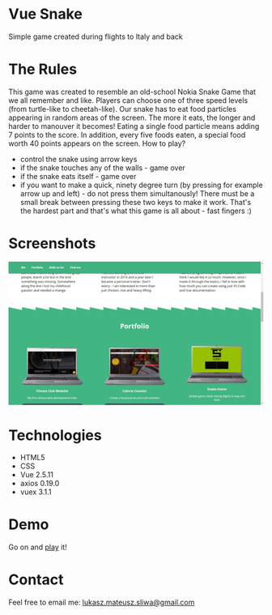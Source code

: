 # Vue Snake
Simple game created during flights to Italy and back

# The Rules 
This game was created to resemble an old-school Nokia Snake Game that we all remember and like. Players can choose one of three speed levels (from turtle-like to cheetah-like). Our snake has to eat food particles appearing in random areas of the screen. The more it eats, the longer and harder to manouver it becomes! Eating a single food particle means adding 7 points to the score. In addition, every five foods eaten, a special food worth 40 points appears on the screen. How to play? 

  * control the snake using arrow keys
  * if the snake touches any of the walls - game over
  * if the snake eats itself - game over
  * if you want to make a quick, ninety degree turn (by pressing for example arrow up and left) - do not press them simultanously! There must be a small break between pressing these two keys to make it work. That's the hardest part and that's what this game is all about - fast fingers :) 

# Screenshots
![screenshot](https://github.com/lsliwaradioluz/lsliwaradioluz.github.io/blob/master/assets/screen-portfolio.jpg)

# Technologies 
  * HTML5
  * CSS
  * Vue 2.5.11
  * axios 0.19.0
  * vuex 3.1.1

# Demo
Go on and [play](https://lsliwaradioluz.github.io/vue-snake) it!

# Contact 
Feel free to email me: lukasz.mateusz.sliwa@gmail.com
